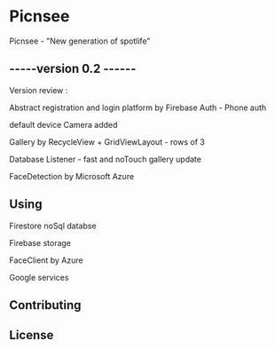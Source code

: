 # Picnsee

Picnsee - "New generation of spotlife"

## -----version 0.2 ------

Version review :

Abstract registration and login platform by Firebase Auth - Phone auth

default device Camera added

Gallery by RecycleView + GridViewLayout - rows of 3

Database Listener - fast and noTouch gallery update

FaceDetection by Microsoft Azure

## Using

Firestore noSql databse

Firebase storage

FaceClient by Azure

Google services


## Contributing


## License

